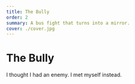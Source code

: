 ```yaml
---
title: The Bully
order: 2
summary: A bus fight that turns into a mirror.
cover: ./cover.jpg
---
```


# The Bully

<ImageBlock src="./cover.jpg" alt="School bus window in late sun" />

<TextBlock>
I thought I had an enemy. I met myself instead.
</TextBlock>
